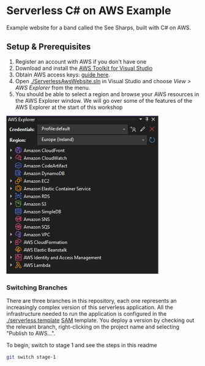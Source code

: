 # Serverless C# on AWS Example

Example website for a band called the See Sharps, built with C# on AWS.

## Setup & Prerequisites

1. Register an account with AWS if you don't have one
2. Download and install the [AWS Toolkit for Visual Studio](https://marketplace.visualstudio.com/items?itemName=AmazonWebServices.AWSToolkitforVisualStudio2022)
3. Obtain AWS access keys: [guide here](https://docs.aws.amazon.com/toolkit-for-visual-studio/latest/user-guide/keys-profiles-credentials.html).
4. Open [./ServerlessAwsWebsite.sln](./ServerlessAwsWebsite.sln) in Visual Studio and choose _View > AWS Explorer_ from the menu.
5. You should be able to select a region and browse your AWS resources in the AWS Explorer window.  We will go over some of the features of the AWS Explorer at the start of this workshop

![](./guides/demonstration-aws-explorer.png)

### Switching Branches

There are three branches in this repository, each one represents an increasingly complex version of this serverless application.  All the infrastructure needed to run the application is configured in the [./serverless.template](./serverless.template) [SAM](https://aws.amazon.com/serverless/sam/) template. You deploy a version by checking out the relevant branch, right-clicking on the project name and selecting "Publish to AWS...".

To begin, switch to stage 1 and see the steps in this readme

```sh
git switch stage-1
```
